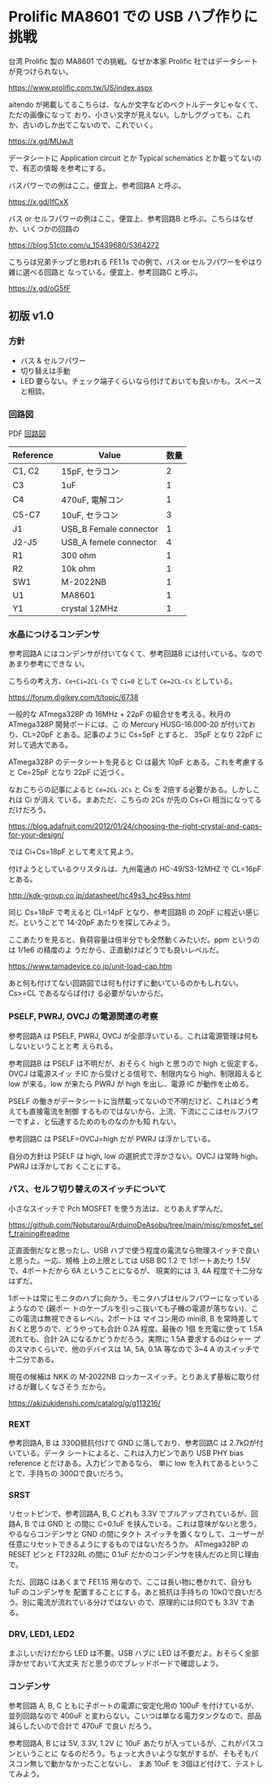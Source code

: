 # Prolific MA8601 での USB ハブ作りに挑戦

台湾 Prolific 製の MA8601 での挑戦。なぜか本家 Prolific 社ではデータシートが見つけられない。

https://www.prolific.com.tw/US/index.aspx

aitendo が掲載してるこちらは、なんか文字などのベクトルデータじゃなくて、ただの画像になって
おり、小さい文字が見えない。しかしググっても、これか、古いのしか出てこないので、これでいく。

https://x.gd/MUwJt

データシートに Application circuit とか Typical schematics とか載ってないので、有志の情報
を参考にする。

バスパワーでの例はここ。便宜上、参考回路A と呼ぶ。

https://x.gd/IfCxX

バス or セルフパワーの例はここ。便宜上、参考回路B と呼ぶ。こちらはなぜか、いくつかの回路の

https://blog.51cto.com/u_15439680/5364272

こちらは兄弟チップと思われる FE1.1s での例で、バス or セルフパワーをやはり雑に選べる回路と
なっている。便宜上、参考回路C と呼ぶ。

https://x.gd/oG5fF

## 初版 v1.0

### 方針 

- バス & セルフパワー
- 切り替えは手動
- LED 要らない。チェック端子くらいなら付けておいても良いかも。スペースと相談。

### 回路図 

PDF
[回路図](./MA8601/kicad/MA8601_v1.0/MA8601_v1.0.pdf)

| Reference | Value                  | 数量 | 
| --------- | ---------------------- | ---- | 
| C1, C2    | 15pF, セラコン         | 2    | 
| C3        | 1uF                    | 1    | 
| C4        | 470uF, 電解コン        | 1    | 
| C5-C7     | 10uF, セラコン         | 3    | 
| J1        | USB_B Female connector | 1    | 
| J2-J5     | USB_A femele connector | 4    | 
| R1        | 300 ohm                | 1    | 
| R2        | 10k ohm                | 1    | 
| SW1       | M-2022NB               | 1    | 
| U1        | MA8601                 | 1    | 
| Y1        | crystal 12MHz          | 1    | 

### 水晶につけるコンデンサ

参考回路A にはコンデンサが付いてなくて、参考回路B には付いている。なのであまり参考にできな
い。

こちらの考え方、``Ce+Ci=2CL-Cs`` で ``Ci=0`` として ``Ce=2CL-Cs`` としている。

https://forum.digikey.com/t/topic/6738

一般的な ATmega328P の 16MHz + 22pF の組合せを考える。秋月の ATmega328P 開発ボードには、こ
の Mercury HUSG-16.000-20 が付いており、CL=20pF とある。記事のように Cs=5pF とすると、
35pF となり 22pF に対して過大である。

ATmega328P のデータシートを見ると Ci は最大 10pF とある。これを考慮すると Ce=25pF となり
22pF に近づく。

なおこちらの記事によると ``Ce=2CL-2Cs`` と Cs を 2倍する必要がある。しかしこれは Ci が消え
ている。まあただ、こちらの 2Cs が先の Cs+Ci 相当になってるだけだろう。

https://blog.adafruit.com/2012/01/24/choosing-the-right-crystal-and-caps-for-your-design/

では Ci+Cs=18pF として考えて見よう。

付けようとしているクリスタルは、九州電通の HC-49/S3-12MHZ で CL=16pF とある。

http://kdk-group.co.jp/datasheet/hc49s3_hc49ss.html

同じ Cs=18pF で考えると CL=14pF となり、参考回路B の 20pF に程近い感じだ。ということで
14-20pF あたりを探してみよう。

ここあたりを見ると、負荷容量は倍半分でも全然動くみたいだ。ppm というのは 1/1e6 の精度のよ
うだから、正直動けばどうでも良いレベルだ。

https://www.tamadevice.co.jp/unit-load-cap.htm

あと何も付けてない回路図では何も付けずに動いているのかもしれない。Cs>=CL であるならば付け
る必要がないからだ。

### PSELF, PWRJ, OVCJ の電源関連の考察

参考回路A は PSELF, PWRJ, OVCJ が全部浮いている。これは電源管理は何もしないということと考
えられる。

参考回路B は PSELF は不明だが、おそらく high と思うので high と仮定する。OVCJ は電源スイッ
チIC から受けとる信号で、制限内なら high、制限超えると low が来る。low が来たら PWRJ が
high を出し、電源 IC が動作を止める。

PSELF の働きがデータシートに当然載ってないので不明だけど、これはどう考えても直接電流を制御
するものではないから、上流、下流にここはセルフパワーですよ、と伝達するためのものなのかも知
れない。

参考回路C は PSELF=OVCJ=high だが PWRJ は浮かしている。

自分の方針は PSELF は high, low の選択式で浮かさない。OVCJ は常時 high。PWRJ は浮かしてお
くことにする。

### バス、セルフ切り替えのスイッチについて

小さなスイッチで Pch MOSFET を使う方法は、とりあえず学んだ。

https://github.com/Nobutarou/ArduinoDeAsobu/tree/main/misc/pmosfet_self_training#readme

正直面倒だなと思ったし、USB ハブで使う程度の電流なら物理スイッチで良いと思った。一応、規格
上の上限としては USB BC 1.2 で 1ポートあたり 1.5V で、4ポートだから 6A ということになるが、
現実的には 3, 4A 程度で十二分なはずだ。

1ポートは常にモニタのハブに向かう。モニタハブはセルフパワーになっているようなので (親ポー
トのケーブルを引っこ抜いても子機の電源が落ちない)、ここの電流は無視できるレベル。2ポートは
マイコン用の miniB, B を常時差しておくと思うので、どうやっても合計 0.2A 程度。最後の 1個
を充電に使って 1.5A 流れても、合計 2A になるかどうかだろう。実際に 1.5A 要求するのはシャー
プのスマホくらいで、他のデバイスは 1A, 5A, 0.1A 等なので 3~4 A のスイッチで十二分である。

現在の候補は NKK の M-2022NB ロッカースイッチ。とりあえず基板に取り付けるが難しくなさそう
だから。

https://akizukidenshi.com/catalog/g/g113216/

### REXT

参考回路A, B は 330Ω抵抗付けて GND に落しており、参考回路C は 2.7kΩが付いている。データ
シートによると、これは入力ピンであり USB PHY bias reference とだけある。入力ピンであるなら、
単に low を入れてあるということで、手持ちの 300Ωで良いだろう。

### SRST

リセットピンで、参考回路A, B, C どれも 3.3V でプルアップされているが、回路A, B では GND と
の間に C=0.1uF を挟んでいる。これは意味がないと思う。やるならコンデンサと GND の間にタクト
スイッチを置くなりして、ユーザーが任意にリセットできるようにするものではないだろうか。
ATmega328P の RESET ピンと FT232RL の間に 0.1uF だかのコンデンサを挟んだのと同じ理由で。

ただ、回路C はあくまで FE1.1S 用なので、ここは長い物に巻かれて、自分も 1uF のコンデンサを
配置することにする。あと抵抗は手持ちの 10kΩで良いだろう。別に電流が流れている分けではない
ので、原理的には何Ωでも 3.3V である。

### DRV, LED1, LED2

まぶしいだけだから LED は不要。USB ハブに LED は不要だよ。おそらく全部浮かせておいて大丈夫
だと思うのでブレッドボードで確認しよう。

### コンデンサ

参考回路 A, B, C ともに子ポートの電源に安定化用の 100uF を付けているが、並列回路なので
400uF と変わらない。こいつは単なる電力タンクなので、部品減らしたいので合計で 470uF で良い
だろう。

参考回路A, B には 5V, 3.3V, 1.2V に 10uF あたりが入っているが、これがパスコンということに
なるのだろう。ちょっと大きいような気がするが、そもそもパスコン無しで動かなかったことないし、
まあ 10uF を 3個ほど付けて、テストしてみよう。
